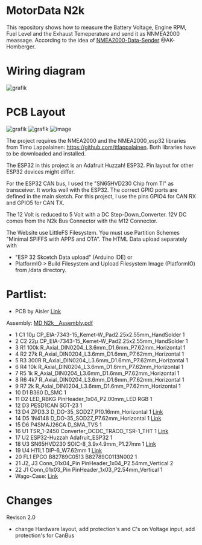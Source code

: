 # MotorData N2k
This repository shows how to measure the Battery Voltage, Engine RPM, Fuel Level and the Exhaust Temeperature and send it as NNMEA2000 meassage.
According to the idea of  [NMEA2000-Data-Sender](https://github.com/AK-Homberger/NMEA2000-Data-Sender) @AK-Homberger.

# Wiring diagram
![grafik](https://github.com/gerryvel/Motordaten/assets/17195231/200a603d-1bbc-480a-a8bb-c428463898cd)

# PCB Layout
![grafik](https://github.com/gerryvel/Motordaten/assets/17195231/152cf410-2b51-408b-b6c6-68b826d2239b)
![grafik](https://github.com/gerryvel/Motordaten/assets/17195231/f2e08ff9-fd00-447a-ac95-1913529f3cf8)
![image](https://github.com/gerryvel/Motordaten/assets/17195231/961056f8-e4fa-480a-8aef-d366a8ed4e61)


The project requires the NMEA2000 and the NMEA2000_esp32 libraries from Timo Lappalainen: https://github.com/ttlappalainen.
Both libraries have to be downloaded and installed.

The ESP32 in this project is an Adafruit Huzzah! ESP32. Pin layout for other ESP32 devices might differ.

For the ESP32 CAN bus, I used the "SN65HVD230 Chip from TI" as transceiver. It works well with the ESP32.
The correct GPIO ports are defined in the main sketch. For this project, I use the pins GPIO4 for CAN RX and GPIO5 for CAN TX. 

The 12 Volt is reduced to 5 Volt with a DC Step-Down_Converter. 12V DC comes from the N2k Bus Connector with the M12 Connector.

The Website use LittleFS Filesystem. You must use Partition Schemes "Minimal SPIFFS with APPS and OTA".
The HTML Data upload separately with 
- "ESP 32 Skcetch Data upload" (Arduino IDE) or 
- PlatformIO > Build Filesystem and Upload Filesystem Image (PlatformIO) 
from /data directory.

# Partlist:

- PCB by Aisler [Link](https://aisler.net/p/JCQLQVHC)
  
Assembly: [MD N2k__Assembly.pdf](https://github.com/gerryvel/Motordaten/files/13480525/MD.N2k__Assembly.pdf)

- 1			C1	10µ	CP_EIA-7343-15_Kemet-W_Pad2.25x2.55mm_HandSolder	1
- 2			C2	22µ	CP_EIA-7343-15_Kemet-W_Pad2.25x2.55mm_HandSolder	1
- 3			R1	100k	R_Axial_DIN0204_L3.6mm_D1.6mm_P7.62mm_Horizontal	1
- 4			R2	27k	R_Axial_DIN0204_L3.6mm_D1.6mm_P7.62mm_Horizontal	1
- 5			R3	300R	R_Axial_DIN0204_L3.6mm_D1.6mm_P7.62mm_Horizontal	1
- 6			R4	10k	R_Axial_DIN0204_L3.6mm_D1.6mm_P7.62mm_Horizontal	1
- 7			R5	1k	R_Axial_DIN0204_L3.6mm_D1.6mm_P7.62mm_Horizontal	1
- 8			R6	4k7	R_Axial_DIN0204_L3.6mm_D1.6mm_P7.62mm_Horizontal	1
- 9			R7	2k	R_Axial_DIN0204_L3.6mm_D1.6mm_P7.62mm_Horizontal	1
- 10			D1	B360	D_SMC	1
- 11			D2	LED_RBKG	PinHeader_1x04_P2.00mm_LED RGB	1
- 12			D3	PESD1CAN	SOT-23	1
- 13			D4	ZPD3.3	D_DO-35_SOD27_P10.16mm_Horizontal	1  [Link](https://www.reichelt.de/zenerdiode-3-3-v-0-5-w-do-35-zf-3-3-p23126.html?&trstct=pos_6&nbc=1)
- 14			D5	1N4148	D_DO-35_SOD27_P7.62mm_Horizontal	1  [Link](https://www.reichelt.de/schalt-diode-100-v-150-ma-do-35-1n-4148-p1730.html?search=1n4148)
- 15			D6	P4SMAJ26CA	D_SMA_TVS	1
- 16			U1	TSR_1-2450	Converter_DCDC_TRACO_TSR-1_THT	1   [Link](https://www.reichelt.de/dc-dc-wandler-tsr-1-1-w-5-v-1000-ma-sil-to-220-tsr-1-2450-p116850.html?search=tsr+1-24)
- 17			U2	ESP32-Huzzah	Adafruit_ESP32	1
- 18			U3	SN65HVD230	SOIC-8_3.9x4.9mm_P1.27mm	1  [Link](https://www.reichelt.de/high-speed-can-transceiver-1-mbit-s-3-3-v-so-8-sn-65hvd230d-p58427.html?&trstct=pos_0&nbc=1)
- 19			U4	H11L1	DIP-6_W7.62mm	1  [Link](https://www.reichelt.de/optokoppler-1-mbit-s-dil-6-h11l1m-p219351.html?search=H11-l1)
- 20			FL1	EPCO B82789C0513	B82789C0113N002	1
- 21			J2, J3	Conn_01x04_Pin	PinHeader_1x04_P2.54mm_Vertical	2
- 22			J1	Conn_01x03_Pin	PinHeader_1x03_P2.54mm_Vertical	1
- Wago-Case: [Link](https://www.wago.com/de/zubehoer/gehaeuse-55-mm/p/789-120)

# Changes

Revison 2.0
- change Hardware layout, add protection's and C's on Voltage input, add protection's for CanBus
  
